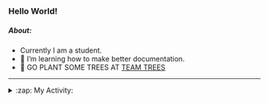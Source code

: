 ### Hello World!

##### About:
- Currently I am a student.
- 🌱 I’m learning how to make better documentation.
- 🌱 GO PLANT SOME TREES AT [TEAM TREES](https://teamtrees.org/)

---
<details>
  <summary>:zap: My Activity:</summary>
  
<!--START_SECTION:waka-->
![Code Time](http://img.shields.io/badge/Code%20Time-1%2C152%20hrs%2045%20mins-blue)

**I'm a Night 🦉** 

```text
🌞 Morning                1653 commits        ██░░░░░░░░░░░░░░░░░░░░░░░   09.66 % 
🌆 Daytime                5924 commits        █████████░░░░░░░░░░░░░░░░   34.63 % 
🌃 Evening                4904 commits        ███████░░░░░░░░░░░░░░░░░░   28.66 % 
🌙 Night                  4627 commits        ███████░░░░░░░░░░░░░░░░░░   27.05 % 
```
📅 **I'm Most Productive on Wednesday** 

```text
Monday                   2490 commits        ████░░░░░░░░░░░░░░░░░░░░░   14.55 % 
Tuesday                  2291 commits        ███░░░░░░░░░░░░░░░░░░░░░░   13.39 % 
Wednesday                3971 commits        ██████░░░░░░░░░░░░░░░░░░░   23.21 % 
Thursday                 2167 commits        ███░░░░░░░░░░░░░░░░░░░░░░   12.67 % 
Friday                   1723 commits        ███░░░░░░░░░░░░░░░░░░░░░░   10.07 % 
Saturday                 1515 commits        ██░░░░░░░░░░░░░░░░░░░░░░░   08.86 % 
Sunday                   2951 commits        ████░░░░░░░░░░░░░░░░░░░░░   17.25 % 
```


📊 **This Week I Spent My Time On** 

```text
🔥 Editors: 
VS Code                  2 mins              █████████████████████████   100.00 % 

🐱‍💻 Projects: 
giveth-dapps-v2          1 min               ████████████████████░░░░░   81.56 % 
praise                   0 secs              █████░░░░░░░░░░░░░░░░░░░░   18.44 % 
```


 Last Updated on 26/07/2023 19:10:05 UTC
<!--END_SECTION:waka-->
</details>

